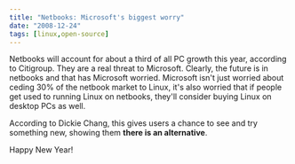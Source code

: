 ```yaml
---
title: "Netbooks: Microsoft's biggest worry"
date: "2008-12-24"
tags: [linux,open-source]
---
```


Netbooks will account for about a third of all PC growth this year, according to Citigroup. They are a real threat to Microsoft. Clearly, the future is in netbooks and that has Microsoft worried. Microsoft isn't just worried about ceding 30% of the netbook market to Linux, it's also worried that if people get used to running Linux on netbooks, they'll consider buying Linux on desktop PCs as well.

According to Dickie Chang, this gives users a chance to see and try something new, showing them **there is an alternative**.

Happy New Year!
